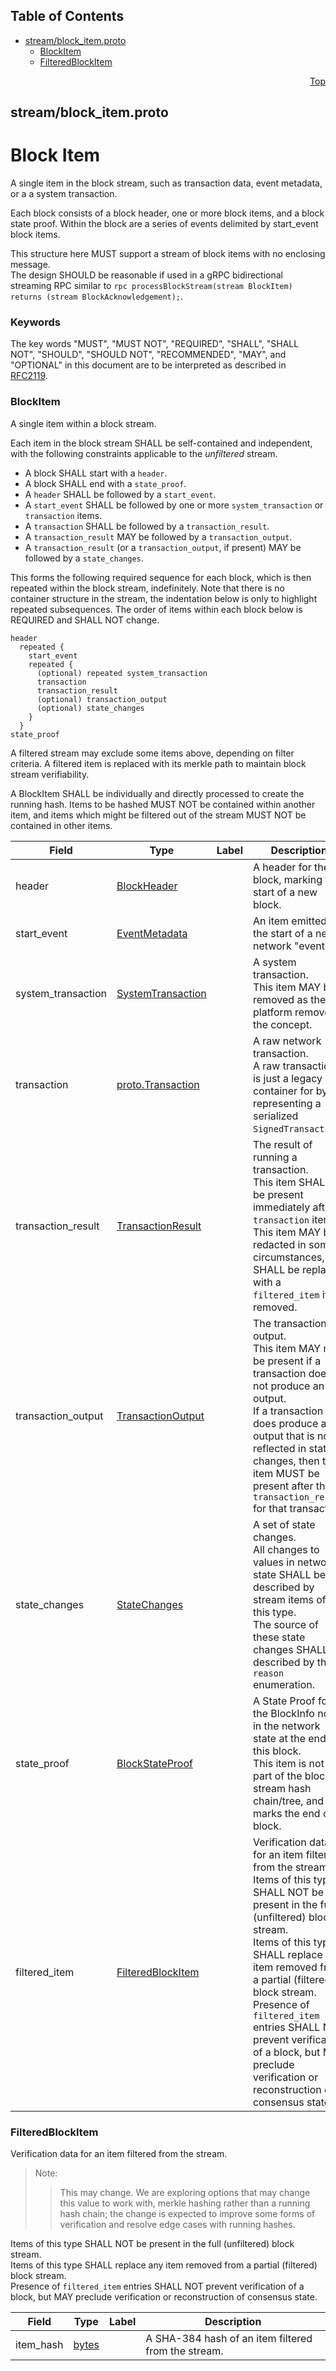 ## Table of Contents

- [stream/block_item.proto](#stream_block_item-proto)
    - [BlockItem](#com-hedera-hapi-block-stream-BlockItem)
    - [FilteredBlockItem](#com-hedera-hapi-block-stream-FilteredBlockItem)
  



<a name="stream_block_item-proto"></a>
<p align="right"><a href="#top">Top</a></p>

## stream/block_item.proto
# Block Item
A single item in the block stream, such as transaction data, event metadata, or a
a system transaction.

Each block consists of a block header, one or more block items,
and a block state proof. Within the block are a series of events delimited
by start_event block items.

This structure here MUST support a stream of block items with no enclosing message.<br/>
The design SHOULD be reasonable if used in a gRPC bidirectional streaming RPC similar to
`rpc processBlockStream(stream BlockItem) returns (stream BlockAcknowledgement);`.

### Keywords
The key words "MUST", "MUST NOT", "REQUIRED", "SHALL", "SHALL NOT",
"SHOULD", "SHOULD NOT", "RECOMMENDED", "MAY", and "OPTIONAL" in this
document are to be interpreted as described in [RFC2119](https://www.ietf.org/rfc/rfc2119).


<a name="com-hedera-hapi-block-stream-BlockItem"></a>

### BlockItem
A single item within a block stream.

Each item in the block stream SHALL be self-contained and independent, with the following
constraints applicable to the _unfiltered_ stream.
- A block SHALL start with a `header`.
- A block SHALL end with a `state_proof`.
- A `header` SHALL be followed by a `start_event`.
- A `start_event` SHALL be followed by one or more `system_transaction` or `transaction` items.
- A `transaction` SHALL be followed by a `transaction_result`.
- A `transaction_result` MAY be followed by a `transaction_output`.
- A `transaction_result` (or a `transaction_output`, if present) MAY be
    followed by a `state_changes`.

This forms the following required sequence for each block, which is then repeated within the
block stream, indefinitely.  Note that there is no container structure in the stream,
the indentation below is only to highlight repeated subsequences. The order of items
within each block below is REQUIRED and SHALL NOT change.

```text
header
  repeated {
    start_event
    repeated {
      (optional) repeated system_transaction
      transaction
      transaction_result
      (optional) transaction_output
      (optional) state_changes
    }
  }
state_proof
```
A filtered stream may exclude some items above, depending on filter criteria.  A filtered
item is replaced with its merkle path to maintain block stream verifiability.

A BlockItem SHALL be individually and directly processed to create the running hash.
Items to be hashed MUST NOT be contained within another item, and items which might be
filtered out of the stream MUST NOT be contained in other items.


| Field | Type | Label | Description |
| ----- | ---- | ----- | ----------- |
| header | [BlockHeader](#com-hedera-hapi-block-stream-BlockHeader) |  | A header for the block, marking the start of a new block. |
| start_event | [EventMetadata](#com-hedera-hapi-block-stream-EventMetadata) |  | An item emitted at the start of a new network "event".<br/> |
| system_transaction | [SystemTransaction](#com-hedera-hapi-block-stream-SystemTransaction) |  | A system transaction.<br/> This item MAY be removed as the platform removes the concept. |
| transaction | [proto.Transaction](#proto-Transaction) |  | A raw network transaction.<br/> A raw transaction is just a legacy container for bytes representing a serialized `SignedTransaction`. |
| transaction_result | [TransactionResult](#com-hedera-hapi-block-stream-TransactionResult) |  | The result of running a transaction.<br/> This item SHALL be present immediately after a `transaction` item.<br/> This item MAY be redacted in some circumstances, and SHALL be replaced with a `filtered_item` if removed. |
| transaction_output | [TransactionOutput](#com-hedera-hapi-block-stream-TransactionOutput) |  | The transaction output.<br/> This item MAY not be present if a transaction does not produce an output.<br/> If a transaction does produce an output that is not reflected in state changes, then this item MUST be present after the `transaction_result` for that transaction. |
| state_changes | [StateChanges](#com-hedera-hapi-block-stream-StateChanges) |  | A set of state changes.<br/> All changes to values in network state SHALL be described by stream items of this type.<br/> The source of these state changes SHALL be described by the `reason` enumeration. |
| state_proof | [BlockStateProof](#com-hedera-hapi-block-stream-BlockStateProof) |  | A State Proof for the BlockInfo node in the network state at the end of this block.<br/> This item is not part of the block stream hash chain/tree, and marks the end of a block. |
| filtered_item | [FilteredBlockItem](#com-hedera-hapi-block-stream-FilteredBlockItem) |  | Verification data for an item filtered from the stream.<br/> Items of this type SHALL NOT be present in the full (unfiltered) block stream.<br/> Items of this type SHALL replace any item removed from a partial (filtered) block stream.<br/> Presence of `filtered_item` entries SHALL NOT prevent verification of a block, but MAY preclude verification or reconstruction of consensus state.<br/> |






<a name="com-hedera-hapi-block-stream-FilteredBlockItem"></a>

### FilteredBlockItem
Verification data for an item filtered from the stream.

> Note:
>> This may change. We are exploring options that may change this value to work with,
>> merkle hashing rather than a running hash chain; the change is expected to
>> improve some forms of verification and resolve edge cases with running hashes.

Items of this type SHALL NOT be present in the full (unfiltered) block stream.<br/>
Items of this type SHALL replace any item removed from a partial (filtered)
block stream.<br/>
Presence of `filtered_item` entries SHALL NOT prevent verification of a block, but
MAY preclude verification or reconstruction of consensus state.<br/>


| Field | Type | Label | Description |
| ----- | ---- | ----- | ----------- |
| item_hash | [bytes](#bytes) |  | A SHA-384 hash of an item filtered from the stream. |





 <!-- end messages -->

 <!-- end enums -->

 <!-- end HasExtensions -->

 <!-- end services -->



